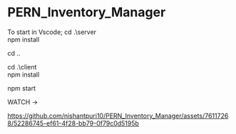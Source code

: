 # PERN_Inventory_Manager


To start in Vscode;
cd .\server\
npm install

cd ..

cd .\client\
npm install

npm start


WATCH ->

https://github.com/nishantpuri10/PERN_Inventory_Manager/assets/76117268/52286745-ef61-4f28-bb79-0f79c0d5195b


